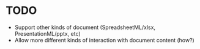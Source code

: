 TODO
====

* Support other kinds of document (SpreadsheetML/xlsx, PresentationML/pptx,
  etc)
* Allow more different kinds of interaction with document content (how?)